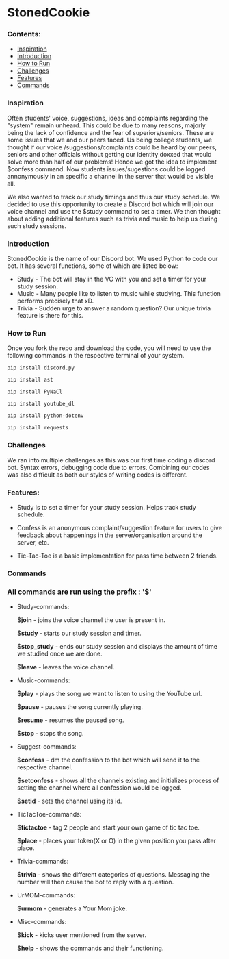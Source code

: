 # StonedCookie

### Contents:
- [Inspiration](#installation)
- [Introduction](#introduction)
- [How to Run](#how-to-run)
- [Challenges](#challenges)
- [Features](#features)
- [Commands](#commands)

### Inspiration

Often students' voice, suggestions, ideas and complaints regarding the "system" remain unheard. This could be due to many reasons, majorly being the lack of confidence and the fear of superiors/seniors. These are some issues that we and our peers faced. Us being college students, we thought if our voice /suggestions/complaints could be heard by our peers, seniors and other officials without getting our identity doxxed that would solve more than half of our problems! Hence we got the idea to implement $confess command. Now students issues/sugestions could be logged annonymously in an specific a channel in the server that would be visible all.

We also wanted to track our study timings and thus our study schedule. We decided to use this opportunity to create a Discord bot which will join our voice channel and use the $study command to set a timer. We then thought about adding additional features such as trivia and music to help us during such study sessions.

### Introduction

StonedCookie is the name of our Discord bot.
We used Python to code our bot. It has several functions, some of which are listed below:

* Study - The bot will stay in the VC with you and set a timer for your study session.
* Music - Many people like to listen to music while studying. This function performs precisely that xD.
* Trivia - Sudden urge to answer a random question? Our unique trivia feature is there for this.

### How to Run

Once you fork the repo and download the code, you will need to use the following commands in the respective terminal of your system.

    pip install discord.py
    
    pip install ast
    
    pip install PyNaCl
    
    pip install youtube_dl
    
    pip install python-dotenv
    
    pip install requests


### Challenges

We ran into multiple challenges as this was our first time coding a discord bot. Syntax errors, debugging code due to errors. Combining our codes was also difficult as both our styles of writing codes is different.

### Features:

* Study is to set a timer for your study session. Helps track study schedule.

* Confess is an anonymous complaint/suggestion feature for users to give feedback about happenings in the server/organisation around the server, etc.

* Tic-Tac-Toe is a basic implementation for pass time between 2 friends.

### Commands

### All commands are run using the prefix : '$'

* Study-commands:

    $**join** - joins the voice channel the user is present in.
    
    $**study** - starts our study session and timer.
    
    $**stop_study** - ends our study session and displays the amount of time we studied once we are done.
    
    $**leave** - leaves the voice channel.
    
* Music-commands:

    $**play** - plays the song we want to listen to using the YouTube url.
    
    $**pause** - pauses the song currently playing.
    
    $**resume** - resumes the paused song.
    
    $**stop** - stops the song.
    
* Suggest-commands:
    
    $**confess** - dm the confession to the bot which will send it to the respective channel.
    
    $**setconfess** - shows all the channels existing and initializes process of setting the channel where all confession would be logged.
    
    $**setid** - sets the channel using its id.
    
* TicTacToe-commands:
    
    $**tictactoe** - tag 2 people and start your own game of tic tac toe.
    
    $**place** - places your token(X or O) in the given position you pass after place.
    
* Trivia-commands:
    
    $**trivia** - shows the different categories of questions. Messaging the number will then cause the bot to reply with a question.
    
* UrMOM-commands:
    
    $**urmom** - generates a Your Mom joke.
    
* Misc-commands:
    
    $**kick** - kicks user mentioned from the server.
    
    $**help** - shows the commands and their functioning.
    
